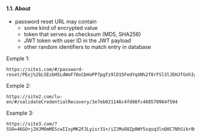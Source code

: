 #### 1.1. About

- password reset URL may contain
  - some kind of encrypted value
  - token that serves as checksum (MD5, SHA256)
  - JWT token with user ID in the JWT payload
  - other random identifiers to match entry in database

Exmple 1:
```
https://site1.com/#/password-reset/PEoj%2bLSEzbH5LdWoF70xCbHoPP7pgfz9lD15FedYqXN%2f8rFSl3lJEHJfGnhIg%2bbhCXrBfvl0VaO9el4HerqOFw%3d%3d/0
```

Exmple 2:
```
https://site2.com/lu-en/#/validateCredentialRecovery/3e7eb021146c4fd98fc468570964f594
```

Example 3:
```
https://site3.com/?SSO=46GO+j2HJMOmMEScwIIxyMK2FJLyisr31+/iZJMuO8Zp0WY5sqsq3lnQ0C7NhSikr8mKY/LU54xgWaYFmTlSmmBhKscSihi5GGsVDN1G2NPRtHSFqWpTTDg43jlGZv3cEIOn4O05d6k7EMfzlzXKa5FTc2BNTvEZ7sdJyrPX7xw=
```
